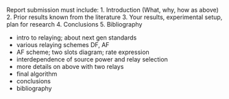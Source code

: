 Report submission must include:
	1.  Introduction (What, why, how as above)
	2.  Prior results known from the literature
	3.  Your results, experimental setup, plan for research
	4.  Conclusions
	5.  Bibliography

- intro to relaying; about next gen standards
- various relaying schemes DF, AF
- AF scheme; two slots diagram; rate expression 
- interdependence of source power and relay selection
- more details on above with two relays
- final algorithm
- conclusions
- bibliography
